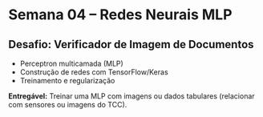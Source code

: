 # Semana 04 – Redes Neurais MLP

## Desafio: Verificador de Imagem de Documentos

- Perceptron multicamada (MLP)
- Construção de redes com TensorFlow/Keras
- Treinamento e regularização

**Entregável:** Treinar uma MLP com imagens ou dados tabulares (relacionar com sensores ou imagens do TCC).
